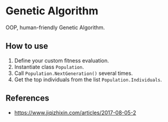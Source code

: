 # Genetic Algorithm

OOP, human-friendly Genetic Algorithm.

## How to use

1.  Define your custom fitness evaluation.
1.  Instantiate class `Population`.
1.  Call `Population.NextGeneration()` several times.
1.  Get the top individuals from the list `Population.Individuals`.

## References

-   <https://www.jiqizhixin.com/articles/2017-08-05-2>
